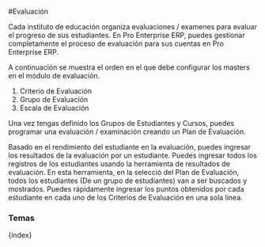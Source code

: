 #Evaluación

Cada instituto de educación organiza evaluaciones / examenes para evaluar el progreso de sus estudiantes. En Pro Enterprise ERP, puedes gestionar completamente el proceso de evaluación para sus cuentas en Pro Enterprise ERP.



A continuación se muestra el orden en el que debe configurar los masters en el módulo de evaluación.

1. Criterio de Evaluación
2. Grupo de Evaluación
3. Escala de Evaluación

Una vez tengas definido los Grupos de Estudiantes y Cursos, puedes programar una evaluación / examinación creando un Plan de Evaluación.

Basado en el rendimiento del estudiante en la evaluación, puedes ingresar los resultados de la evaluación por un estudiante. Puedes ingresar todos los registros de los estudiantes usando la herramienta de resultados de evaluación. En esta herramienta, en la selecció del Plan de Evaluación, todos los estudiantes (De un grupo de estudiantes) van a ser buscados y mostrados. Puedes rápidamente ingresar los puntos obtenidos por cada estudiante en cada uno de los Criterios de Evaluación en una sola linea.

### Temas

{index}
